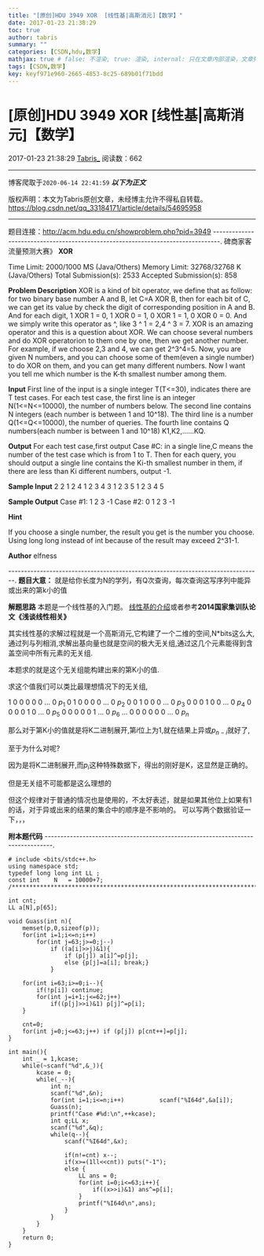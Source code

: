 ```yaml
---
title: "[原创]HDU 3949 XOR  [线性基|高斯消元]【数学】"
date: 2017-01-23 21:38:29
toc: true
author: tabris
summary: ""
categories: [CSDN,hdu,数学]
mathjax: true # false: 不渲染, true: 渲染, internal: 只在文章内部渲染，文章列表中不渲染
tags: [CSDN,数学]
key: keyf971e960-2665-4853-8c25-689b01f71bdd
---
```


# [原创]HDU 3949 XOR  [线性基|高斯消元]【数学】

2017-01-23 21:38:29  [Tabris_](https://me.csdn.net/qq_33184171) 阅读数：662

---

博客爬取于`2020-06-14 22:41:59`
***以下为正文***

版权声明：本文为Tabris原创文章，未经博主允许不得私自转载。
https://blog.csdn.net/qq_33184171/article/details/54695958

<!-- more -->

---

题目连接：http://acm.hdu.edu.cn/showproblem.php?pid=3949
--------------------------------------------------------------------------------.
碑商家客流量预测大赛》
**XOR**

Time Limit: 2000/1000 MS (Java/Others)    Memory Limit: 32768/32768 K (Java/Others)
Total Submission(s): 2533    Accepted Submission(s): 858


**Problem Description**
XOR is a kind of bit operator, we define that as follow: for two binary base number A and B, let C=A XOR B, then for each bit of C, we can get its value by check the digit of corresponding position in A and B. And for each digit, 1 XOR 1 = 0, 1 XOR 0 = 1, 0 XOR 1 = 1, 0 XOR 0 = 0. And we simply write this operator as ^, like 3 ^ 1 = 2,4 ^ 3 = 7. XOR is an amazing operator and this is a question about XOR. We can choose several numbers and do XOR operatorion to them one by one, then we get another number. For example, if we choose 2,3 and 4, we can get 2^3^4=5. Now, you are given N numbers, and you can choose some of them(even a single number) to do XOR on them, and you can get many different numbers. Now I want you tell me which number is the K-th smallest number among them.
 

**Input**
First line of the input is a single integer T(T<=30), indicates there are T test cases.
For each test case, the first line is an integer N(1<=N<=10000), the number of numbers below. The second line contains N integers (each number is between 1 and 10^18). The third line is a number Q(1<=Q<=10000), the number of queries. The fourth line contains Q numbers(each number is between 1 and 10^18) K1,K2,......KQ.
 

**Output**
For each test case,first output Case #C: in a single line,C means the number of the test case which is from 1 to T. Then for each query, you should output a single line contains the Ki-th smallest number in them, if there are less than Ki different numbers, output -1.
 

**Sample Input**
2
2
1 2
4
1 2 3 4
3
1 2 3
5
1 2 3 4 5
 

**Sample Output**
Case #1:
1
2
3
-1
Case #2:
0
1
2
3
-1

**Hint**

If you choose a single number, the result you get is the number you choose.
Using long long instead of int because of the result may exceed 2^31-1.
 
 

**Author**
elfness
 

--------------------------------------------------------------------------------.
**题目大意：**
就是给你长度为N的学列，有Q次查询，每次查询这写序列中能异或出来的第k小的值

**解题思路**
本题是一个线性基的入门题。
[线性基的介绍](http://www.cnblogs.com/vb4896/p/6149022.html)或者参考**2014国家集训队论文《浅谈线性相关》**

其实线性基的求解过程就是一个高斯消元,它构建了一个二维的空间,N*bits这么大,
通过列与列相消,求解出基向量也就是空间的极大无关组,通过这几个元素能得到含盖空间中所有元素的无关组.

本题求的就是这个无关组能构建出来的第K小的值.

求这个值我们可以类比最理想情况下的无关组,

1 0 0 0 0 0 ... 0 $p_1$
0 1 0 0 0 0 ... 0 $p_2$
0 0 1 0 0 0 ... 0 $p_3$
0 0 0 1 0 0 ... 0 $p_4$
0 0 0 0 1 0 ... 0 $p_5$
0 0 0 0 0 1 ... 0 $p_6$
...
0 0 0 0 0 0 ... 0 $p_n$

那么对于第K小的值就是将K二进制展开,第$i$位上为1,就在结果上异或$p_{n-i}$就好了,

至于为什么对呢?

因为是将K二进制展开,而$p_i$这种特殊数据下，得出的刚好是K，这显然是正确的。

但是无关组不可能都是这么理想的

但这个规律对于普通的情况也是使用的，不太好表述，就是如果其他位上如果有1 的话，对于异或出来的结果的集合中的顺序是不影响的。 可以写两个数据验证一下，，，


**附本题代码**
--------------------------------------------------------------------------------.
```
# include <bits/stdc++.h>
using namespace std;
typedef long long int LL ;
const int    N   = 10000+7;
/***********************************************************************/

int cnt;
LL a[N],p[65];

void Guass(int n){
    memset(p,0,sizeof(p));
    for(int i=1;i<=n;i++)
        for(int j=63;j>=0;j--)
            if ((a[i]>>j)&1){
                if (p[j]) a[i]^=p[j];
                else {p[j]=a[i]; break;}
            }

    for(int i=63;i>=0;i--){
        if(!p[i]) continue;
        for(int j=i+1;j<=62;j++)
            if((p[j]>>i)&1) p[j]^=p[i];
    }

    cnt=0;
    for(int j=0;j<=63;j++) if (p[j]) p[cnt++]=p[j];
}

int main(){
    int _ = 1,kcase;
    while(~scanf("%d",&_)){
        kcase = 0;
        while(_--){
            int n;
            scanf("%d",&n);
            for(int i=1;i<=n;i++)          scanf("%I64d",&a[i]);
            Guass(n);
            printf("Case #%d:\n",++kcase);
            int q;LL x;
            scanf("%d",&q);
            while(q--){
                scanf("%I64d",&x);

                if(n!=cnt) x--;
                if(x>=(1ll<<cnt)) puts("-1");
                else {
                    LL ans = 0;
                    for(int i=0;i<=63;i++){
                        if((x>>i)&1) ans^=p[i];
                    }
                    printf("%I64d\n",ans);
                }
            }
        }
    }
    return 0;
}

```